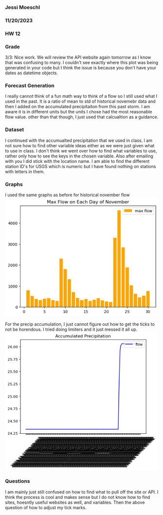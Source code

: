 ### Jessi Moeschl
### 11/20/2023
### HW 12

### Grade
3/3: Nice work.  We will review the API website again tomorrow as I know that was confusing to many. I couldn't see exactly where this plot was being generated in your code but I think the issue is because you don't have your dates as datetime objects.  

### Forecast Generation
I really cannot think of a fun math way to think of a flow so I still used what I used in the past.  It is a ratio of mean to std of historical novemebr data and then I added on the accumulated precipitaiton from this past storm.   I am aware it is in different units but the units I chose had the most reasonable flow value.  other than that though, I just used that calcualtion as a guidance. 

### Dataset
I continued with the accumualted precipitation that we used in class. I am not sure how to find other variable ideas either as we were just given what to use in class.  I don't think we went over how to find what variables to use, rather only how to see the keys in the chosen variable.  Also after emailing with you I did stick with the location name.  I am able to find the different station ID's for USGS which is numeric but I have found nothing on stations with letters in them.

### Graphs

I used the same graphs as before for historical november flow
![Alt text](moeschl_HW8_g2.png)

For the precip accumulation, I just cannot figure out how to get the ticks to not be horendous.  I tried doing limiters and it just messed it all up.
![Alt text](moeschl_HW12_precip.png)

### Questions

I am mainly just still confused on how to find what to pull off the site or API.  I think the process is cool and makes sense but I do not know how to find sites, hoesntly useful websites as well, and variables.  Then the above question of how to adjust my tick marks.